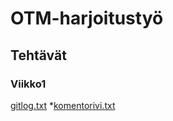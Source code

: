 # <h1>OTM-harjoitustyö  
## <h2>Tehtävät  
### <h3>Viikko1
[gitlog.txt](https://github.com/vsvala/otm-harjoitusty-/blob/master/laskarit/viikko1/gitlog.txt)
*[komentorivi.txt](https://github.com/vsvala/otm-harjoitusty-/blob/master/laskarit/viikko1/komentorivi)
